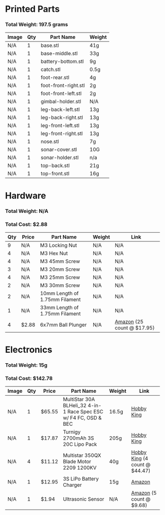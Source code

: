 # Printed Parts
### Total Weight: 197.5 grams
|Image|Qty|Part Name|Weight|
|--|--|--|--|
|N/A|1|base.stl|41g|
|N/A|1|base-middle.stl|33g|
|N/A|1|battery-bottom.stl|9g|
|N/A|1|catch.stl|0.5g|
|N/A|1|foot-rear.stl|4g|
|N/A|1|foot-front-right.stl|2g|
|N/A|1|foot-front-left.stl|2g|
|N/A|1|gimbal-holder.stl|N/A|
|N/A|1|leg-back-left.stl|13g|
|N/A|1|leg-back-right.stl|13g|
|N/A|1|leg-front-left.stl|13g|
|N/A|1|leg-front-right.stl|13g|
|N/A|1|nose.stl|7g|
|N/A|1|sonar-cover.stl|10G|
|N/A|1|sonar-holder.stl|n/a|
|N/A|1|top-back.stl|21g|
|N/A|1|top-front.stl|16g|

# Hardware
### Total Weight: N/A
### Total Cost: $2.88
|Qty|Price|Part Name|Weight|Link|
|--|--|--|--|--|
|9|N/A|M3 Locking Nut|N/A|N/A|
|4|N/A|M3 Hex Nut|N/A|N/A|
|4|N/A|M3 45mm Screw|N/A|N/A|
|3|N/A|M3 20mm Screw|N/A|N/A|
|4|N/A|M3 25mm Screw|N/A|N/A|
|2|N/A|M3 30mm Screw|N/A|N/A|
|2|N/A|10mm Length of 1.75mm Filament|N/A|N/A|
|1|N/A|33mm Length of 1.75mm Filament|N/A|N/A|
|4|$2.88|6x7mm Ball Plunger|N/A|[Amazon](https://goo.gl/kLpeKs) (25 count @ $17.95)|


# Electronics
### Total Weight: 15g
### Total Cost: $142.78
|Image|Qty|Price|Part Name|Weight|Link|
|--|--|--|--|--|--|
|N/A|1|$65.55|MultiStar 30A BLHeli_32 4-in-1 Race Spec ESC w/ F4 FC, OSD & BEC|16.5g|[Hobby King](https://goo.gl/zPgEiF)|
|N/A|1|$17.87|Turnigy 2700mAh 3S 20C Lipo Pack|205g|[Hobby King](https://goo.gl/RADM7L)|
|N/A|4|$11.12|Multistar 350QX Blade Motor 2209 1200KV|40g|[Hobby King](https://goo.gl/NUsQkG) (4 count @ $44.47)|
|N/A|1|$12.95|3S LiPo Battery Charger|15g|[Amazon](https://goo.gl/7UzD97)|
|N/A|1|$1.94|Ultrasonic Sensor|N/A|[Amazon](https://goo.gl/PX4DXM) (5 count @ $9.68)|
